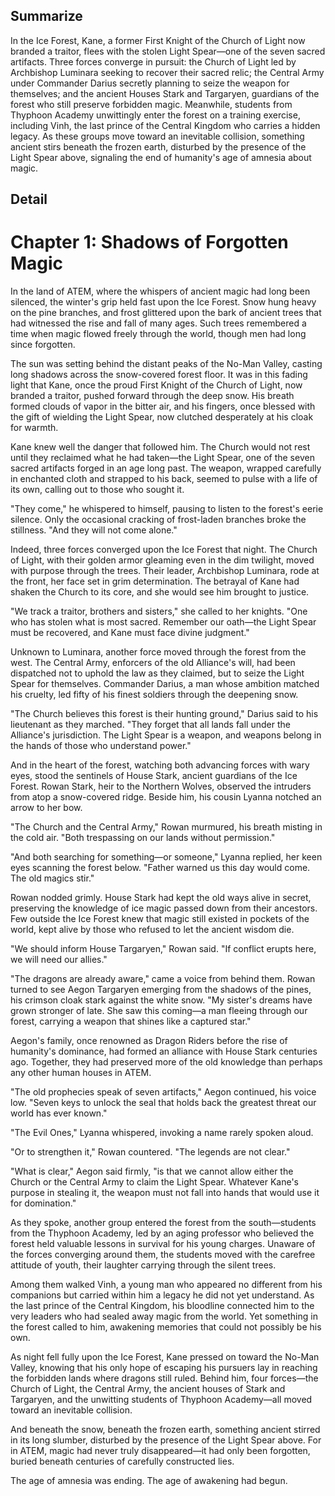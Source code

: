 ## Summarize

In the Ice Forest, Kane, a former First Knight of the Church of Light now branded a traitor, flees with the stolen Light Spear—one of the seven sacred artifacts. Three forces converge in pursuit: the Church of Light led by Archbishop Luminara seeking to recover their sacred relic; the Central Army under Commander Darius secretly planning to seize the weapon for themselves; and the ancient Houses Stark and Targaryen, guardians of the forest who still preserve forbidden magic. Meanwhile, students from Thyphoon Academy unwittingly enter the forest on a training exercise, including Vinh, the last prince of the Central Kingdom who carries a hidden legacy. As these groups move toward an inevitable collision, something ancient stirs beneath the frozen earth, disturbed by the presence of the Light Spear above, signaling the end of humanity's age of amnesia about magic.

## Detail

# Chapter 1: Shadows of Forgotten Magic

In the land of ATEM, where the whispers of ancient magic had long been silenced, the winter's grip held fast upon the Ice Forest. Snow hung heavy on the pine branches, and frost glittered upon the bark of ancient trees that had witnessed the rise and fall of many ages. Such trees remembered a time when magic flowed freely through the world, though men had long since forgotten.

The sun was setting behind the distant peaks of the No-Man Valley, casting long shadows across the snow-covered forest floor. It was in this fading light that Kane, once the proud First Knight of the Church of Light, now branded a traitor, pushed forward through the deep snow. His breath formed clouds of vapor in the bitter air, and his fingers, once blessed with the gift of wielding the Light Spear, now clutched desperately at his cloak for warmth.

Kane knew well the danger that followed him. The Church would not rest until they reclaimed what he had taken—the Light Spear, one of the seven sacred artifacts forged in an age long past. The weapon, wrapped carefully in enchanted cloth and strapped to his back, seemed to pulse with a life of its own, calling out to those who sought it. 

"They come," he whispered to himself, pausing to listen to the forest's eerie silence. Only the occasional cracking of frost-laden branches broke the stillness. "And they will not come alone."

Indeed, three forces converged upon the Ice Forest that night. The Church of Light, with their golden armor gleaming even in the dim twilight, moved with purpose through the trees. Their leader, Archbishop Luminara, rode at the front, her face set in grim determination. The betrayal of Kane had shaken the Church to its core, and she would see him brought to justice.

"We track a traitor, brothers and sisters," she called to her knights. "One who has stolen what is most sacred. Remember our oath—the Light Spear must be recovered, and Kane must face divine judgment."

Unknown to Luminara, another force moved through the forest from the west. The Central Army, enforcers of the old Alliance's will, had been dispatched not to uphold the law as they claimed, but to seize the Light Spear for themselves. Commander Darius, a man whose ambition matched his cruelty, led fifty of his finest soldiers through the deepening snow.

"The Church believes this forest is their hunting ground," Darius said to his lieutenant as they marched. "They forget that all lands fall under the Alliance's jurisdiction. The Light Spear is a weapon, and weapons belong in the hands of those who understand power."

And in the heart of the forest, watching both advancing forces with wary eyes, stood the sentinels of House Stark, ancient guardians of the Ice Forest. Rowan Stark, heir to the Northern Wolves, observed the intruders from atop a snow-covered ridge. Beside him, his cousin Lyanna notched an arrow to her bow.

"The Church and the Central Army," Rowan murmured, his breath misting in the cold air. "Both trespassing on our lands without permission."

"And both searching for something—or someone," Lyanna replied, her keen eyes scanning the forest below. "Father warned us this day would come. The old magics stir."

Rowan nodded grimly. House Stark had kept the old ways alive in secret, preserving the knowledge of ice magic passed down from their ancestors. Few outside the Ice Forest knew that magic still existed in pockets of the world, kept alive by those who refused to let the ancient wisdom die.

"We should inform House Targaryen," Rowan said. "If conflict erupts here, we will need our allies."

"The dragons are already aware," came a voice from behind them. Rowan turned to see Aegon Targaryen emerging from the shadows of the pines, his crimson cloak stark against the white snow. "My sister's dreams have grown stronger of late. She saw this coming—a man fleeing through our forest, carrying a weapon that shines like a captured star."

Aegon's family, once renowned as Dragon Riders before the rise of humanity's dominance, had formed an alliance with House Stark centuries ago. Together, they had preserved more of the old knowledge than perhaps any other human houses in ATEM.

"The old prophecies speak of seven artifacts," Aegon continued, his voice low. "Seven keys to unlock the seal that holds back the greatest threat our world has ever known."

"The Evil Ones," Lyanna whispered, invoking a name rarely spoken aloud.

"Or to strengthen it," Rowan countered. "The legends are not clear."

"What is clear," Aegon said firmly, "is that we cannot allow either the Church or the Central Army to claim the Light Spear. Whatever Kane's purpose in stealing it, the weapon must not fall into hands that would use it for domination."

As they spoke, another group entered the forest from the south—students from the Thyphoon Academy, led by an aging professor who believed the forest held valuable lessons in survival for his young charges. Unaware of the forces converging around them, the students moved with the carefree attitude of youth, their laughter carrying through the silent trees.

Among them walked Vinh, a young man who appeared no different from his companions but carried within him a legacy he did not yet understand. As the last prince of the Central Kingdom, his bloodline connected him to the very leaders who had sealed away magic from the world. Yet something in the forest called to him, awakening memories that could not possibly be his own.

As night fell fully upon the Ice Forest, Kane pressed on toward the No-Man Valley, knowing that his only hope of escaping his pursuers lay in reaching the forbidden lands where dragons still ruled. Behind him, four forces—the Church of Light, the Central Army, the ancient houses of Stark and Targaryen, and the unwitting students of Thyphoon Academy—all moved toward an inevitable collision.

And beneath the snow, beneath the frozen earth, something ancient stirred in its long slumber, disturbed by the presence of the Light Spear above. For in ATEM, magic had never truly disappeared—it had only been forgotten, buried beneath centuries of carefully constructed lies.

The age of amnesia was ending. The age of awakening had begun.
